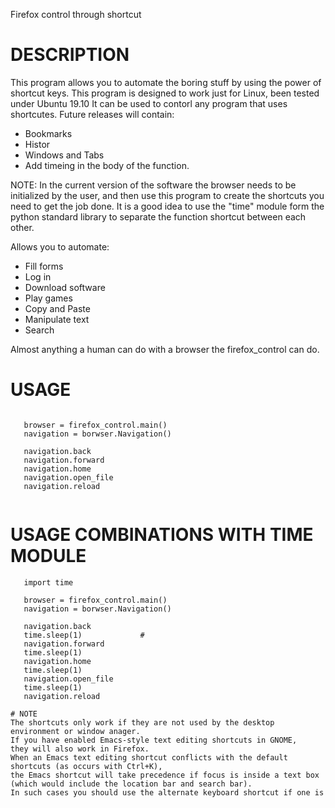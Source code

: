 Firefox control through shortcut

# DESCRIPTION
This program allows you to automate the boring stuff by using the power of shortcut keys.
This program is designed to work just for Linux, been tested under Ubuntu 19.10
It can be used to contorl any program that uses shortcutes. 
Future releases will contain:
- Bookmarks
- Histor
- Windows and Tabs
- Add timeing in the body of the function.

NOTE: In the current version of the software the browser needs to be initialized by the user, 
and then use this program to create the shortcuts you need to get the job done.
It is a good idea to use the "time" module form the python standard library to separate the function shortcut 
between each other.


Allows you to automate:
- Fill forms
- Log in
- Download software
- Play games
- Copy and Paste
- Manipulate text
- Search

Almost anything a human can do with a browser the firefox_control can do.


# USAGE 
```import firefox_control
   
   browser = firefox_control.main()
   navigation = borwser.Navigation()
   
   navigation.back
   navigation.forward
   navigation.home
   navigation.open_file
   navigation.reload
   
```
# USAGE COMBINATIONS WITH TIME MODULE
```import firefox_control
   import time
   
   browser = firefox_control.main()
   navigation = borwser.Navigation()
   
   navigation.back
   time.sleep(1)             # 
   navigation.forward
   time.sleep(1) 
   navigation.home
   time.sleep(1) 
   navigation.open_file
   time.sleep(1) 
   navigation.reload

# NOTE
The shortcuts only work if they are not used by the desktop environment or window anager. 
If you have enabled Emacs-style text editing shortcuts in GNOME, 
they will also work in Firefox. 
When an Emacs text editing shortcut conflicts with the default shortcuts (as occurs with Ctrl+K), 
the Emacs shortcut will take precedence if focus is inside a text box (which would include the location bar and search bar). 
In such cases you should use the alternate keyboard shortcut if one is


